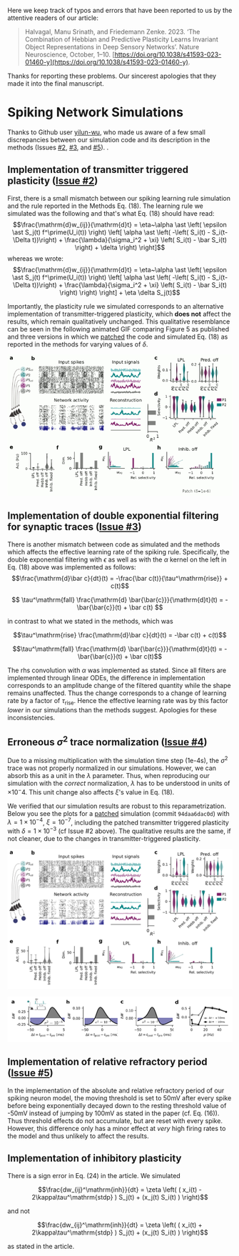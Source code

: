 Here we keep track of typos and errors that have been reported to us by the attentive readers of our article:

> Halvagal, Manu Srinath, and Friedemann Zenke. 2023. ‘The Combination of Hebbian and Predictive Plasticity Learns Invariant Object Representations in Deep Sensory Networks’. Nature Neuroscience, October, 1–10. [https://doi.org/10.1038/s41593-023-01460-y](https://doi.org/10.1038/s41593-023-01460-y).

Thanks for reporting these problems. Our sincerest apologies that they made it into the final manuscript.


# Spiking Network Simulations

Thanks to Github user [yilun-wu](https://github.com/yilun-wu), who made us aware of a few small discrepancies between our simulation code and its description in the methods (Issues [#2](https://github.com/fmi-basel/latent-predictive-learning/issues/2), [#3](https://github.com/fmi-basel/latent-predictive-learning/issues/3), and [#5](https://github.com/fmi-basel/latent-predictive-learning/issues/5)).
.


## Implementation of transmitter triggered plasticity ([Issue #2](https://github.com/fmi-basel/latent-predictive-learning/issues/2))

First, there is a small mismatch between our spiking learning rule simulation and the rule reported in the Methods Eq. (18).
The learning rule we simulated was the following and that's what Eq. (18) should have read:
$$\frac{\mathrm{d}w_{ij}}{\mathrm{d}t} = \eta~\alpha \ast \left( \epsilon \ast S_j(t) f^\prime(U_i(t)) \right) \left[ \alpha \ast \left( -\left( S_i(t) - S_i(t-\Delta t))\right) + \frac{\lambda}{\sigma_i^2 + \xi} \left( S_i(t) - \bar S_i(t) \right) + \delta  \right) \right]$$
whereas we wrote:
$$\frac{\mathrm{d}w_{ij}}{\mathrm{d}t} = \eta~\alpha \ast \left( \epsilon \ast S_j(t) f^\prime(U_i(t)) \right) \left[ \alpha \ast \left( -\left( S_i(t) - S_i(t-\Delta t))\right) + \frac{\lambda}{\sigma_i^2 + \xi} \left( S_i(t) - \bar S_i(t) \right) \right) \right] + \eta \delta S_j(t)$$

Importantly, the plasticity rule we simulated corresponds to an alternative implementation of transmitter-triggered plasticity, which **does not** affect the results, which remain qualitatively unchanged. 
This qualitative resemblance can be seen in the following animated GIF comparing Figure 5 as published and three versions in which we [patched](patches/alternative_transmitter_triggered.patch) the code and simulated Eq. (18) as reported in the methods for varying values of $\delta$.

![Figure 5 comparison for original and patched code.](figs/altern_trans_trig_plast.gif "Fig5comp")


## Implementation of double exponential filtering for synaptic traces ([Issue #3](https://github.com/fmi-basel/latent-predictive-learning/issues/3))

There is another mismatch between code as simulated and the methods which affects the effective learning rate of the spiking rule.
Specifically, the double exponential filtering with $\epsilon$ as well as with the $\alpha$ kernel on the left in Eq. (18) above was implemented as follows:
$$\frac{\mathrm{d}\bar c}{dt}(t) = -\frac{\bar c(t)}{\tau^\mathrm{rise}} + c(t)$$

$$ \tau^\mathrm{fall} \frac{\mathrm{d} \bar{\bar{c}}}{\mathrm{d}t}(t) = -\bar{\bar{c}}(t) + \bar c(t) $$

in contrast to what we stated in the methods, which was

$$\tau^\mathrm{rise} \frac{\mathrm{d}\bar c}{dt}(t) = -\bar c(t) + c(t)$$

$$\tau^\mathrm{fall} \frac{\mathrm{d} \bar{\bar{c}}}{\mathrm{d}t}(t) = -\bar{\bar{c}}(t) + \bar c(t)$$

The rhs convolution with $\alpha$ was implemented as stated.
Since all filters are implemented through linear ODEs, the difference in implementation corresponds to an amplitude change of the filtered quantity while the shape remains unaffected. 
Thus the change corresponds to a change of learning rate by a factor of $\tau_\mathrm{rise}$. Hence the effective learning rate was by this factor _lower_ in our simulations than the methods suggest. 
Apologies for these inconsistencies. 


## Erroneous $\sigma^2$ trace normalization ([Issue #4](https://github.com/fmi-basel/latent-predictive-learning/issues/4))

Due to a missing multiplication with the simulation time step (1e-4s), the $\sigma^2$ trace was not properly normalized in our simulations. However, we can absorb this as a unit in the $\lambda$ parameter. Thus, when reproducing our simulation with the *correct* normalization, $\lambda$ has to be understood in units of $\times 10^-4$. This unit change also affects $\xi$'s value in Eq. (18).  

We verified that our simulation results are robust to this reparametrization. Below you see the plots for a [patched](patches/20240115-reparametrization.patch) simulation (commit `94daa6dac0d`) with $\lambda=1 \times 10^{-4}$, $\xi=10^{-7}$, including the patched transmitter triggered plasticity with $\delta=1 \times 10^{-3}$ (cf Issue #2 above). The qualitative results are the same, if not cleaner, due to the changes in transmitter-triggered plasticity.

![Figure 5 with patched code.](figs/20240115-figure_spiking.png "Fig5patched")

![Figure 6 with patched code.](figs/20240115-figure_stdp.png "Fig6patched")


## Implementation of relative refractory period ([Issue #5](https://github.com/fmi-basel/latent-predictive-learning/issues/5))

In the implementation of the absolute and relative refractory period of our spiking neuron model, the moving threshold is set to 50mV after every spike before being exponentially decayed down to the resting threshold value of -50mV instead of jumping by 100mV as stated in the paper (cf. Eq. (16)). Thus threshold effects do not accumulate, but are reset with every spike. However, this difference only has a minor effect at *very* high firing rates to the model and thus unlikely to affect the results.


## Implementation of inhibitory plasticity

There is a sign error in Eq. (24) in the article. 
We simulated   

$$\frac{dw_{ij}^\mathrm{inh}}{dt} = \zeta \left( ( x_i(t) - 2\kappa\tau^\mathrm{stdp} ) S_j(t) + (x_j(t) S_i(t) ) \right)$$

and not 

$$\frac{dw_{ij}^\mathrm{inh}}{dt} = \zeta \left( ( x_i(t) + 2\kappa\tau^\mathrm{stdp} ) S_j(t) + (x_j(t) S_i(t) ) \right)$$

as stated in the article.
